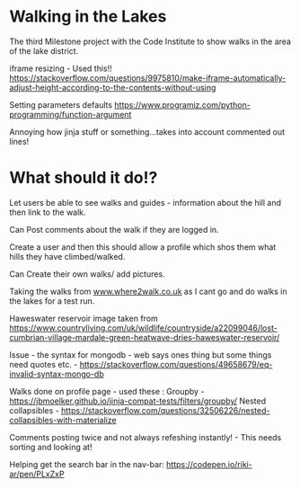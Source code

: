 # Walking in the Lakes

The third Milestone project with the Code Institute to show walks in the area of the lake district.

iframe resizing - Used this!!
https://stackoverflow.com/questions/9975810/make-iframe-automatically-adjust-height-according-to-the-contents-without-using

Setting parameters defaults
https://www.programiz.com/python-programming/function-argument


Annoying how jinja stuff or something...takes into account commented out lines!


# What should it do!?

Let users be able to see walks and guides - information about the hill and then link to the walk. 

Can Post comments about the walk if they are logged in.

Create a user and then this should allow a profile which shos them what hills they have climbed/walked.

Can Create their own walks/ add pictures.


Taking the walks from www.where2walk.co.uk as I cant go and do walks in the lakes for a test run.

Haweswater reservoir image taken from https://www.countryliving.com/uk/wildlife/countryside/a22099046/lost-cumbrian-village-mardale-green-heatwave-dries-haweswater-reservoir/


Issue - the syntax for mongodb - web says ones thing but some things need quotes etc. - https://stackoverflow.com/questions/49658679/eq-invalid-syntax-mongo-db


Walks done on profile page - used these :
    Groupby - https://jbmoelker.github.io/jinja-compat-tests/filters/groupby/
    Nested collapsibles - https://stackoverflow.com/questions/32506226/nested-collapsibles-with-materialize



Comments posting twice and not always refeshing instantly! - This needs sorting and looking at!

Helping get the search bar in the nav-bar:
https://codepen.io/riki-ar/pen/PLxZxP